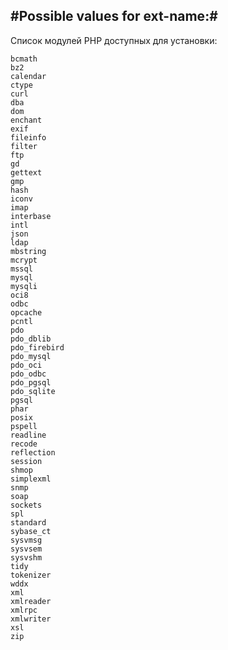 #Possible values for ext-name:#
-------------------------------

Список модулей PHP доступных для установки:

    bcmath
    bz2
    calendar
    ctype
    curl
    dba
    dom
    enchant
    exif
    fileinfo
    filter
    ftp
    gd
    gettext
    gmp
    hash
    iconv
    imap
    interbase
    intl
    json
    ldap
    mbstring
    mcrypt
    mssql
    mysql
    mysqli
    oci8
    odbc
    opcache
    pcntl
    pdo
    pdo_dblib
    pdo_firebird
    pdo_mysql
    pdo_oci
    pdo_odbc
    pdo_pgsql
    pdo_sqlite
    pgsql
    phar
    posix
    pspell
    readline
    recode
    reflection
    session
    shmop
    simplexml
    snmp
    soap
    sockets
    spl
    standard
    sybase_ct
    sysvmsg
    sysvsem
    sysvshm
    tidy
    tokenizer
    wddx
    xml
    xmlreader
    xmlrpc
    xmlwriter
    xsl
    zip
